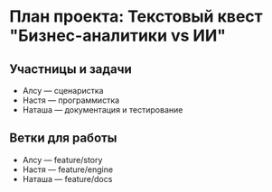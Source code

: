 # План проекта: Текстовый квест "Бизнес-аналитики vs ИИ"

## Участницы и задачи

- Алсу — сценаристка
- Настя — программистка
- Наташа — документация и тестирование

## Ветки для работы

- Алсу — feature/story
- Настя — feature/engine
- Наташа — feature/docs
